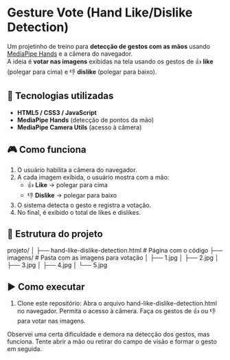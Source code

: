 # Gesture Vote (Hand Like/Dislike Detection)

Um projetinho de treino para **detecção de gestos com as mãos** usando [MediaPipe Hands](https://developers.google.com/mediapipe/solutions/vision/hand_landmarker) e a câmera do navegador.  
A ideia é **votar nas imagens** exibidas na tela usando os gestos de 👍 **like** (polegar para cima) e 👎 **dislike** (polegar para baixo).

## 🚀 Tecnologias utilizadas
- **HTML5 / CSS3 / JavaScript**
- **MediaPipe Hands** (detecção de pontos da mão)
- **MediaPipe Camera Utils** (acesso à câmera)

## 🎮 Como funciona
1. O usuário habilita a câmera do navegador.  
2. A cada imagem exibida, o usuário mostra com a mão:
   - 👍 **Like** → polegar para cima  
   - 👎 **Dislike** → polegar para baixo  
3. O sistema detecta o gesto e registra a votação.  
4. No final, é exibido o total de likes e dislikes.

## 📂 Estrutura do projeto
projeto/
│
├── hand-like-dislike-detection.html # Página com o código
├── imagens/ # Pasta com as imagens para votação
│ ├── 1.jpg
│ ├── 2.jpg
│ ├── 3.jpg
│ ├── 4.jpg
│ └── 5.jpg

## ▶️ Como executar
1. Clone este repositório:
Abra o arquivo hand-like-dislike-detection.html no navegador.
Permita o acesso à câmera.
Faça os gestos de 👍 ou 👎 para votar nas imagens.

Observei uma certa dificuldade e demora na detecção dos gestos, mas funciona. Tente abrir a mão ou retirar do campo de visão e formar o gesto em seguida.
